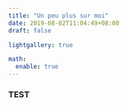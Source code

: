 ```yaml
---
title: "Un peu plus sur moi"
date: 2019-08-02T11:04:49+08:00
draft: false

lightgallery: true

math:
  enable: true
---
```


### TEST